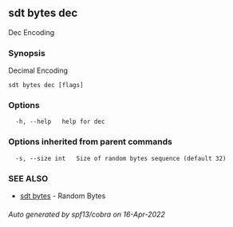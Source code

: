 ## sdt bytes dec

Dec Encoding

### Synopsis

Decimal Encoding

```
sdt bytes dec [flags]
```

### Options

```
  -h, --help   help for dec
```

### Options inherited from parent commands

```
  -s, --size int   Size of random bytes sequence (default 32)
```

### SEE ALSO

* [sdt bytes](sdt_bytes.md)	 - Random Bytes

###### Auto generated by spf13/cobra on 16-Apr-2022

